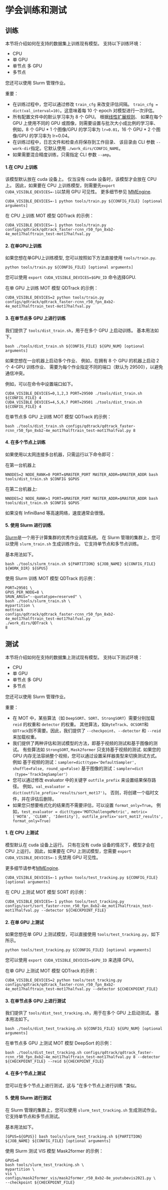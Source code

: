 # 学会训练和测试

## 训练

本节将介绍如何在支持的数据集上训练现有模型。
支持以下训练环境：

- CPU
- 单 GPU
- 单节点 多 GPU
- 多节点

您还可以使用 Slurm 管理作业。

重要：
- 在训练过程中，您可以通过修改 `train_cfg` 来改变评估间隔。
  `train_cfg = dict(val_interval=10)`。这意味着每 10 个 epoch 对模型进行一次评估。
- 所有配置文件中的默认学习率为 8 个 GPU。
  根据[线性扩展规则](https://arxiv.org/abs/1706.02677)、
  如果在每个 GPU 上使用不同的 GPU 或图像，则需要设置与批次大小成比例的学习率、
  例如，8 个 GPU * 1 个图像/GPU 的学习率为 `lr=0.01`，16 个 GPU * 2 个图像/GPU 的学习率为 lr=0.04。
- 在训练过程中，日志文件和检查点将保存到工作目录、
  该目录由 CLI 参数 `--work-dir`指定。它默认使用 `./work_dirs/CONFIG_NAME`。
- 如果需要混合精度训练，只需指定 CLI 参数 `--amp`。

#### 1.在 CPU 上训练

该模型默认放在 cuda 设备上。
仅当没有 cuda 设备时，该模型才会放在 CPU 上。
因此，如果要在 CPU 上训练模型，则需要先`export CUDA_VISIBLE_DEVICES=-1`以禁用 GPU 可见性。
更多细节参见 [MMEngine](https://github.com/open-mmlab/mmengine/blob/ca282aee9e402104b644494ca491f73d93a9544f/mmengine/runner/runner.py#L849-L850).

```shell 脚本
CUDA_VISIBLE_DEVICES=-1 python tools/train.py ${CONFIG_FILE} [optional arguments]
```

在 CPU 上训练 MOT 模型 QDTrack 的示例：

```shell 脚本
CUDA_VISIBLE_DEVICES=-1 python tools/train.py configs/qdtrack/qdtrack_faster-rcnn_r50_fpn_8xb2-4e_mot17halftrain_test-mot17halfval.py
```

#### 2. 在单GPU上训练

如果您想在单GPU上训练模型, 您可以按照如下方法直接使用 `tools/train.py`.

```shell 脚本
python tools/train.py ${CONFIG_FILE} [optional arguments]
```

您可以使用 `export CUDA_VISIBLE_DEVICES=$GPU_ID` 命令选择GPU.

在单 GPU 上训练 MOT 模型 QDTrack 的示例：

```shell 脚本
CUDA_VISIBLE_DEVICES=2 python tools/train.py configs/qdtrack/qdtrack_faster-rcnn_r50_fpn_8xb2-4e_mot17halftrain_test-mot17halfval.py
```

#### 3. 在单节点多 GPU 上进行训练

我们提供了 `tools/dist_train.sh`，用于在多个 GPU 上启动训练。
基本用法如下。

```shell 脚本
bash ./tools/dist_train.sh ${CONFIG_FILE} ${GPU_NUM} [optional arguments]
```
如果您想在一台机器上启动多个作业、
例如，在拥有 8 个 GPU 的机器上启动 2 个 4-GPU 训练作业、
需要为每个作业指定不同的端口（默认为 29500），以避免通信冲突。

例如，可以在命令中设置端口如下。

```shell 脚本
CUDA_VISIBLE_DEVICES=0,1,2,3 PORT=29500 ./tools/dist_train.sh ${CONFIG_FILE} 4
CUDA_VISIBLE_DEVICES=4,5,6,7 PORT=29501 ./tools/dist_train.sh ${CONFIG_FILE} 4
```

在单节点多 GPU 上训练 MOT 模型 QDTrack 的示例：

```shell脚本
bash ./tools/dist_train.sh configs/qdtrack/qdtrack_faster-rcnn_r50_fpn_8xb2-4e_mot17halftrain_test-mot17halfval.py 8
```

#### 4. 在多个节点上训练

如果使用以太网连接多台机器，只需运行以下命令即可：

在第一台机器上

```shell 脚本
NNODES=2 NODE_RANK=0 PORT=$MASTER_PORT MASTER_ADDR=$MASTER_ADDR bash tools/dist_train.sh $CONFIG $GPUS
```

在第二台机器上:

```shell script
NNODES=2 NODE_RANK=1 PORT=$MASTER_PORT MASTER_ADDR=$MASTER_ADDR bash tools/dist_train.sh $CONFIG $GPUS
```

如果没有 InfiniBand 等高速网络，速度通常会很慢。

#### 5. 使用 Slurm 进行训练

[Slurm](https://slurm.schedmd.com/)是一个用于计算集群的优秀作业调度系统。
在 Slurm 管理的集群上，您可以使用 `slurm_train.sh` 生成训练作业。
它支持单节点和多节点训练。

基本用法如下。

```shell 脚本
bash ./tools/slurm_train.sh ${PARTITION} ${JOB_NAME} ${CONFIG_FILE} ${WORK_DIR} ${GPUS}
```

使用 Slurm 训练 MOT 模型 QDTrack 的示例：

```shell脚本
PORT=29501 \
GPUS_PER_NODE=8 \
SRUN_ARGS="--quotatype=reserved" \
bash ./tools/slurm_train.sh \
mypartition \
mottrack
configs/qdtrack/qdtrack_faster-rcnn_r50_fpn_8xb2-4e_mot17halftrain_test-mot17halfval.py
./work_dirs/QDTrack \
8
```

## 测试

本节将介绍如何在支持的数据集上测试现有模型。
支持以下测试环境：

- CPU
- 单 GPU
- 单节点 多 GPU
- 多节点

您还可以使用 Slurm 管理作业。

重要：

- 在 MOT 中，某些算法（如 `DeepSORT`、`SORT`、`StrongSORT`）需要分别加载 `reid` 的权重和 `detector` 的权重。
  其他算法，如`ByteTrack`、`OCSORT`和`QDTrack`则不需要。因此，我们提供了 `--checkpoint`、`--detector` 和 `--reid`来加载权重。
- 我们提供了两种评估和测试模型的方法，即基于视频的测试和基于图像的测试。 有些算法如 `StrongSORT`, `Mask2former` 只支持基于视频的测试. 如果您的 GPU 内存无法容纳整个视频，您可以通过设置采样器类型来切换测试方式。
  例如
  基于视频的测试：`sampler=dict(type='DefaultSampler', shuffle=False, round_up=False)`
  基于图像的测试：`sampler=dict（type='TrackImgSampler'）` 
- 您可以通过修改 evaluator 中的关键字 `outfile_prefix` 来设置结果保存路径。
  例如，`val_evaluator = dict(outfile_prefix='results/sort_mot17')`。
  否则，将创建一个临时文件，并在评估后删除。
- 如果您只想要格式化的结果而不需要评估，可以设置 `format_only=True`。
  例如，`test_evaluator = dict(type='MOTChallengeMetric', metric=['HOTA', 'CLEAR', 'Identity'], outfile_prefix='sort_mot17_results', format_only=True)`

#### 1. 在 CPU 上测试

模型默认在 cuda 设备上运行。
只有在没有 cuda 设备的情况下，模型才会在 CPU 上运行。
因此，如果要在 CPU 上测试模型，您需要 `export CUDA_VISIBLE_DEVICES=-1` 先禁用 GPU 可见性。

更多细节请参考[MMEngine](https://github.com/open-mmlab/mmengine/blob/ca282aee9e402104b644494ca491f73d93a9544f/mmengine/runner/runner.py#L849-L850).

```shell 脚本
CUDA_VISIBLE_DEVICES=-1 python tools/test_tracking.py ${CONFIG_FILE} [optional arguments]
```

在 CPU 上测试 MOT 模型 SORT 的示例：

```shell 脚本
CUDA_VISIBLE_DEVICES=-1 python tools/test_tracking.py configs/sort/sort_faster-rcnn_r50_fpn_8xb2-4e_mot17halftrain_test-mot17halfval.py --detector ${CHECKPOINT_FILE}
```

#### 2. 在单 GPU 上测试

如果您想在单 GPU 上测试模型，可以直接使用 `tools/test_tracking.py`，如下所示。

```shell 脚本
python tools/test_tracking.py ${CONFIG_FILE} [optional arguments]
```

您可以使用 `export CUDA_VISIBLE_DEVICES=$GPU_ID` 来选择 GPU。

在单 GPU 上测试 MOT 模型 QDTrack 的示例：

```shell 脚本
CUDA_VISIBLE_DEVICES=2 python tools/test_tracking.py configs/qdtrack/qdtrack_faster-rcnn_r50_fpn_8xb2-4e_mot17halftrain_test-mot17halfval.py --detector ${CHECKPOINT_FILE}
```

#### 3. 在单节点多 GPU 上进行测试

我们提供了 `tools/dist_test_tracking.sh`，用于在多个 GPU 上启动测试。
基本用法如下。

```shell 脚本
bash ./tools/dist_test_tracking.sh ${CONFIG_FILE} ${GPU_NUM} [optional arguments]
```

在单节点多 GPU 上测试 MOT 模型 DeepSort 的示例：

```shell 脚本
bash ./tools/dist_test_tracking.sh configs/qdtrack/qdtrack_faster-rcnn_r50_fpn_8xb2-4e_mot17halftrain_test-mot17halfval.py 8 --detector ${CHECKPOINT_FILE} --reid ${CHECKPOINT_FILE}
```

#### 4. 在多个节点上测试

您可以在多个节点上进行测试，这与 "在多个节点上进行训练 "类似。

#### 5. 使用 Slurm 进行测试

在 Slurm 管理的集群上，您可以使用 `slurm_test_tracking.sh` 生成测试作业。
它支持单节点和多节点测试。

基本用法如下。
```shell 脚本
[GPUS=${GPUS}] bash tools/slurm_test_tracking.sh ${PARTITION} ${JOB_NAME} ${CONFIG_FILE} [optional arguments]
```

使用 Slurm 测试 VIS 模型 Mask2former 的示例：

```shell 脚本
GPUS=8
bash tools/slurm_test_tracking.sh \
mypartition \
vis \
configs/mask2former_vis/mask2former_r50_8xb2-8e_youtubevis2021.py \
--checkpoint ${CHECKPOINT_FILE}
```
